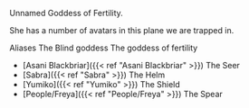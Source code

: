 Unnamed Goddess of Fertility.

She has a number of avatars in this plane we are trapped in.

Aliases
The Blind goddess
The goddess of fertility

- [Asani Blackbriar]({{< ref "Asani Blackbriar" >}}) The Seer
- [Sabra]({{< ref "Sabra" >}}) The Helm
- [Yumiko]({{< ref "Yumiko" >}}) The Shield
- [People/Freya]({{< ref "People/Freya" >}}) The Spear
